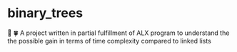 # binary_trees
🌳 🍀 A project written in partial fulfillment of ALX program to understand the the possible gain in terms of time complexity compared to linked lists
